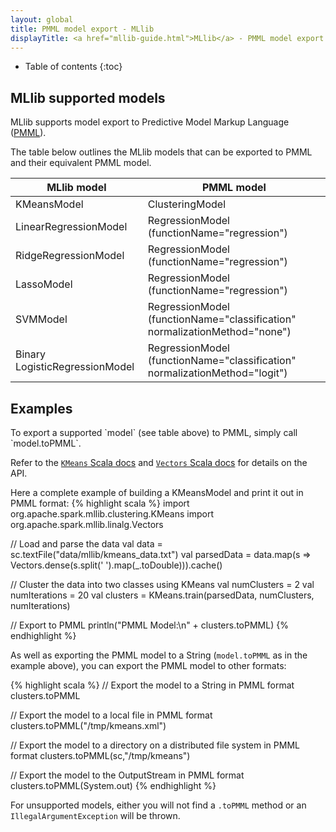 ```yaml
---
layout: global
title: PMML model export - MLlib
displayTitle: <a href="mllib-guide.html">MLlib</a> - PMML model export
---
```


* Table of contents
{:toc}

## MLlib supported models

MLlib supports model export to Predictive Model Markup Language ([PMML](http://en.wikipedia.org/wiki/Predictive_Model_Markup_Language)).

The table below outlines the MLlib models that can be exported to PMML and their equivalent PMML model.

<table class="table">
  <thead>
    <tr><th>MLlib model</th><th>PMML model</th></tr>
  </thead>
  <tbody>
    <tr>
      <td>KMeansModel</td><td>ClusteringModel</td>
    </tr>    
    <tr>
      <td>LinearRegressionModel</td><td>RegressionModel (functionName="regression")</td>
    </tr>
    <tr>
      <td>RidgeRegressionModel</td><td>RegressionModel (functionName="regression")</td>
    </tr>
    <tr>
      <td>LassoModel</td><td>RegressionModel (functionName="regression")</td>
    </tr>
    <tr>
      <td>SVMModel</td><td>RegressionModel (functionName="classification" normalizationMethod="none")</td>
    </tr>
    <tr>
      <td>Binary LogisticRegressionModel</td><td>RegressionModel (functionName="classification" normalizationMethod="logit")</td>
    </tr>
  </tbody>
</table>

## Examples
<div class="codetabs">

<div data-lang="scala" markdown="1">
To export a supported `model` (see table above) to PMML, simply call `model.toPMML`.

Refer to the [`KMeans` Scala docs](api/scala/index.html#org.apache.spark.mllib.clustering.KMeans) and [`Vectors` Scala docs](api/scala/index.html#org.apache.spark.mllib.linalg.Vectors) for details on the API.

Here a complete example of building a KMeansModel and print it out in PMML format:
{% highlight scala %}
import org.apache.spark.mllib.clustering.KMeans
import org.apache.spark.mllib.linalg.Vectors

// Load and parse the data
val data = sc.textFile("data/mllib/kmeans_data.txt")
val parsedData = data.map(s => Vectors.dense(s.split(' ').map(_.toDouble))).cache()

// Cluster the data into two classes using KMeans
val numClusters = 2
val numIterations = 20
val clusters = KMeans.train(parsedData, numClusters, numIterations)

// Export to PMML
println("PMML Model:\n" + clusters.toPMML)
{% endhighlight %}

As well as exporting the PMML model to a String (`model.toPMML` as in the example above), you can export the PMML model to other formats:

{% highlight scala %}
// Export the model to a String in PMML format
clusters.toPMML

// Export the model to a local file in PMML format
clusters.toPMML("/tmp/kmeans.xml")

// Export the model to a directory on a distributed file system in PMML format
clusters.toPMML(sc,"/tmp/kmeans")

// Export the model to the OutputStream in PMML format
clusters.toPMML(System.out)
{% endhighlight %}

For unsupported models, either you will not find a `.toPMML` method or an `IllegalArgumentException` will be thrown.

</div>

</div>

